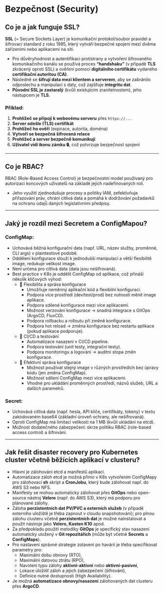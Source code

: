 # Bezpečnost (Security)

## Co je a jak funguje SSL?
**SSL** (= Secure Sockets Layer) je komunikační protokol/soubor pravidel a šifrovací standard z roku 1995, který vytváří bezpečné spojení mezi dvěma zařízeními nebo aplikacemi na síti.  

- Pro důvěryhodnost a autentifikaci protistrany a vytvoření šifrovaného komunikačního kanálu se používá proces **“handshaku”** (v případě **TLS** zkrácený oproti SSL) a ověření pomocí **digitálního certifikátu** vydaného **certifikační autoritou (CA)**.  
- Následně se **šifrují data mezi klientem a serverem**, aby se zabránilo odposlechu a manipulaci s daty, což zajišťuje **integritu dat**.  
- **Původní SSL je zastaralý** (kvůli existujícím zranitelnostem), jeho nástupcem je **TLS**.

### **Příklad:**
1. **Prohlížeč se připojí k webovému serveru** přes `https://...`
2. **Server odešle (TLS) certifikát**  
3. **Prohlížeč ho ověří** (expirace, autorita, doména)  
4. **Vytvoří se bezpečná šifrovaná relace**  
5. **Prohlížeč a server bezpečně komunikují**  
6. **Uživatel vidí ikonu zámku 🔒**, což potvrzuje bezpečnost spojení  

---

## Co je RBAC?  
RBAC (Role-Based Access Control) je bezpečnostní model používaný pro autorizaci koncových uživatelů na základě jejich nadefinovaných rolí.  
- Jeho využití zjednodušuje procesy a politiky IAM, zefektivňuje přiřazování práv, chrání citlivá data a pomáhá k dodržování požadavků na ochranu údajů daných legislativními předpisy.  

---

## Jaký je rozdíl mezi Secretem a ConfigMapou?  
### **ConfigMap:**  
- Uchovává běžná konfigurační data (např. URL, název služby, proměnné, CLI args) v plaintextové podobě.  
- Oddělení konfigurace slouží k jednodušší manipulaci a větší flexibilitě image, redukuje velikost image.  
- Není určena pro citlivá data (data jsou nešifrovaná).
- Best practice v K8s je oddělit ConfigMap od aplikace, což přináší několik klíčových výhod:
    - 🔹 Flexibilita a správa konfigurace
        - Umožňuje neměnný aplikační kód a flexibilní konfiguraci.
        - Podpora více prostředí (dev/test/prod) bez nutnosti měnit image aplikace.
        - Podpora sdílené konfigurace mezi více aplikacemi.
        - Možnost verzování konfigurace → snadná integrace s GitOps (ArgoCD, FluxCD).
        - Podpora rollbacku a rolloutu při změně konfigurace.
        - Podpora hot reload → změna konfigurace bez restartu aplikace (pokud aplikace podporuje).
    - 🔹 CI/CD a testování
        - Automatizace nasazení v CI/CD pipeline.
        - Podpora testování (unit testy, integrační testy).
        - Podpora monitoringu a logování → auditní stopa změn konfigurace.
    - 🔹 Efektivní správa konfigurace
        - Možnost používat stejný image v různých prostředích bez úpravy kódu (jen změna ConfigMap).
        - Možnost sdílení ConfigMap mezi více aplikacemi.
        - Vhodné pro ukládání proměnných prostředí, názvů služeb, URL a dalších parametrů.

### **Secret:**  
- Uchovává citlivá data (např. hesla, API klíče, certifikáty, tokeny) v textu zakódovaném base64 (základní úroveň ochrany, ale nešifrovaná).  
- Oproti ConfigMap má limitaci velikosti na 1 MB (kvůli ukládání na etcd).  
- Možnost dodatečného zabezpečení: skrze politiku RBAC (role-based access control) a šifrování.  

---

## Jak řešit disaster recovery pro Kubernetes cluster včetně běžících aplikací v clusteru?  
- Hlavní je zálohování etcd a manifestů aplikací.  
- Automatizace záloh etcd je možná přímo v K8s vytvořením ConfigMapy pro zálohovací **sh** skript a **CronJobu**, který bude zálohovat např. do AWS S3 nebo NFS.  
- Manifesty se mohou automaticky zálohovat přes **GitOps** nebo open-source nástroj **Velero** (např. do AWS S3), který má podporu pro plánované zálohy.  
- Záloha **perzistentních dat PV/PVC a externích služeb** (v případě externího uložiště je třeba zapnout v cloudu snapshotování); pro plnou zálohu clusteru včetně **perzistentních dat** je možné nainstalovat a použít nástroje jako **Velero, Kasten K10** apod.  
- Za předpokladu použití metodiky **GitOps** je specifický stav nasazení automaticky uložený v **Git repozitářích** (může být včetně **Secrets** a **ConfigMaps**).  
- Pro nastavení správné strategie zotavení po havárii je třeba specifikovat parametry pro:  
  - Maximální dobu obnovy (RTO),  
  - Maximální datovou ztrátu (RPO),  
  - Navolení typu zálohy **aktivní-aktivní** nebo **aktivní-pasivní**,  
  - Lokace úložišť záloh a jejich zabezpečení (šifrování),  
  - Definice nutné dostupnosti (High Availability).  
- Je možná **automatizace obnovy/nasazení** zálohovaných dat clusteru přes **ArgoCD**.